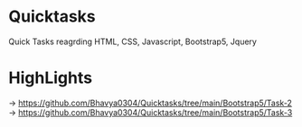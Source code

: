 # Quicktasks
Quick Tasks reagrding HTML, CSS, Javascript, Bootstrap5, Jquery


# HighLights

-> https://github.com/Bhavya0304/Quicktasks/tree/main/Bootstrap5/Task-2
-> https://github.com/Bhavya0304/Quicktasks/tree/main/Bootstrap5/Task-3